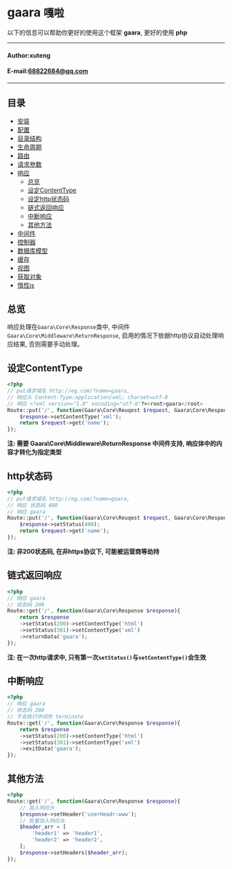 **gaara** `嘎啦`
==========================
以下的信息可以帮助你更好的使用这个框架 **gaara**, 更好的使用 **php**
****
#### Author:xuteng
#### E-mail:68822684@qq.com
****
## 目录
* [安装](/helper/install.md)
* [配置](/helper/configure.md)
* [目录结构](/helper/catalog.md)
* [生命周期](/helper/cycle.md)
* [路由](/helper/route.md)
* [请求参数](/helper/request.md)
* [响应](/helper/response.md)
    * [总览](#总览)
    * [设定ContentType](#设定ContentType)
    * [设定http状态码](#设定http状态码)
    * [链式返回响应](#链式返回响应)
    * [中断响应](#中断响应)
    * [其他方法](#其他方法)
* [中间件](/helper/middleware.md)
* [控制器](/helper/controller.md)
* [数据库模型](/helper/model.md)
* [缓存](/helper/cache.md)
* [视图](/helper/view.md)
* [获取对象](/helper/getobj.md)
* [惰性js](/helper/inertjs.md)

## 总览

响应处理在`Gaara\Core\Response`类中, 中间件`Gaara\Core\Middleware\ReturnResponse`, 启用的情况下依据http协议自动处理响应结果, 否则需要手动处理。

## 设定ContentType

```php
<?php
// put请求域名 http://eg.com/?name=gaara, 
// 响应头 Content-Type:application/xml; charset=utf-8
// 响应 <?xml version="1.0" encoding="utf-8"?><root>gaara</root> 
Route::put('/', function(Gaara\Core\Reuqest $request, Gaara\Core\Response $response){
    $response->setContentType('xml');
    return $request->get('name');
});
```
**注: 需要 Gaara\Core\Middleware\ReturnResponse 中间件支持, 响应体中的内容才转化为指定类型**

## http状态码

```php
<?php
// put请求域名 http://eg.com/?name=gaara, 
// 响应 状态码 400
// 响应 gaara 
Route::put('/', function(Gaara\Core\Reuqest $request, Gaara\Core\Response $response){
    $response->setStatus(400);
    return $request->get('name');
});
```
**注: 非200状态码, 在非https协议下, 可能被运营商等劫持**

## 链式返回响应

```php
<?php
// 响应 gaara 
// 状态码 200
Route::get('/', function(Gaara\Core\Response $response){
    return $response
    ->setStatus(200)->setContentType('html')
    ->setStatus(301)->setContentType('xml')
    ->returnData('gaara');
});
```
**注: 在一次http请求中, 只有第一次`setStatus()`与`setContentType()`会生效**

## 中断响应

```php
<?php
// 响应 gaara 
// 状态码 200
// 不会执行中间件 terminate
Route::get('/', function(Gaara\Core\Response $response){
    return $response
    ->setStatus(200)->setContentType('html')
    ->setStatus(301)->setContentType('xml')
    ->exitData('gaara');
});
```

## 其他方法

```php
<?php
Route::get('/', function(Gaara\Core\Response $response){
    // 加入响应头
    $response->setHeader('userHeadr:www');
    // 批量加入响应头
    $header_arr = [
        'header1' => 'header1',
        'header2' => 'header2',
    ];
    $response->setHeaders($header_arr);
});
```
